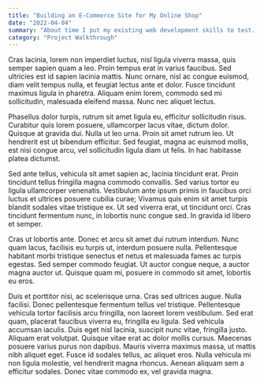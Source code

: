 ```yaml
---
title: "Building an E-Commerce Site for My Online Shop"
date: "2022-04-04"
summary: "About time I put my existing web development skills to test. I plan to create an E-commerce site for our own clothing line business. I plan to make the website using Next.js for Search Engine Optimization (SEO), React.js, Typescript, and Tailwind for styling."
category: "Project Walkthrough"
---
```


Cras lacinia, lorem non imperdiet luctus, nisl ligula viverra massa, quis semper sapien quam a leo. Proin tempus erat in varius faucibus. Sed ultricies est id sapien lacinia mattis. Nunc ornare, nisl ac congue euismod, diam velit tempus nulla, et feugiat lectus ante et dolor. Fusce tincidunt maximus ligula in pharetra. Aliquam enim lorem, commodo sed mi sollicitudin, malesuada eleifend massa. Nunc nec aliquet lectus.

Phasellus dolor turpis, rutrum sit amet ligula eu, efficitur sollicitudin risus. Curabitur quis lorem posuere, ullamcorper lacus vitae, dictum dolor. Quisque at gravida dui. Nulla ut leo urna. Proin sit amet rutrum leo. Ut hendrerit est ut bibendum efficitur. Sed feugiat, magna ac euismod mollis, est nisi congue arcu, vel sollicitudin ligula diam ut felis. In hac habitasse platea dictumst.

Sed ante tellus, vehicula sit amet sapien ac, lacinia tincidunt erat. Proin tincidunt tellus fringilla magna commodo convallis. Sed varius tortor eu ligula ullamcorper venenatis. Vestibulum ante ipsum primis in faucibus orci luctus et ultrices posuere cubilia curae; Vivamus quis enim sit amet turpis blandit sodales vitae tristique ex. Ut sed viverra erat, ut tincidunt orci. Cras tincidunt fermentum nunc, in lobortis nunc congue sed. In gravida id libero et semper.

Cras ut lobortis ante. Donec et arcu sit amet dui rutrum interdum. Nunc quam lacus, facilisis eu turpis ut, interdum posuere nulla. Pellentesque habitant morbi tristique senectus et netus et malesuada fames ac turpis egestas. Sed semper commodo feugiat. Ut auctor congue neque, a auctor magna auctor ut. Quisque quam mi, posuere in commodo sit amet, lobortis eu eros.

Duis et porttitor nisi, ac scelerisque urna. Cras sed ultrices augue. Nulla facilisi. Donec pellentesque fermentum tellus vel tristique. Pellentesque vehicula tortor facilisis arcu fringilla, non laoreet lorem vestibulum. Sed erat quam, placerat faucibus viverra eu, fringilla eu ligula. Sed vehicula accumsan iaculis. Duis eget nisl lacinia, suscipit nunc vitae, fringilla justo. Aliquam erat volutpat. Quisque vitae erat ac dolor mollis cursus. Maecenas posuere varius purus non dapibus. Mauris viverra maximus massa, ut mattis nibh aliquet eget. Fusce id sodales tellus, ac aliquet eros. Nulla vehicula mi non ligula molestie, vel hendrerit magna rhoncus. Aenean aliquam sem a efficitur sodales. Donec vitae commodo ex, vel gravida magna.
